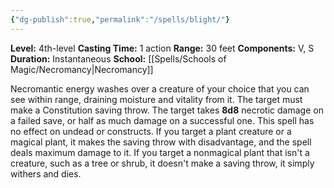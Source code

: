 ```yaml
---
{"dg-publish":true,"permalink":"/spells/blight/"}
---
```


**Level:** 4th-level
**Casting Time:** 1 action
**Range:** 30 feet
**Components:** V, S
**Duration:** Instantaneous
**School:** [[Spells/Schools of Magic/Necromancy\|Necromancy]]

Necromantic energy washes over a creature of your choice that you can see within range, draining moisture and vitality from it. The target must make a Constitution saving throw. The target takes **8d8** necrotic damage on a failed save, or half as much damage on a successful one. This spell has no effect on undead or constructs.
If you target a plant creature or a magical plant, it makes the saving throw with disadvantage, and the spell deals maximum damage to it.
If you target a nonmagical plant that isn't a creature, such as a tree or shrub, it doesn't make a saving throw, it simply withers and dies.
